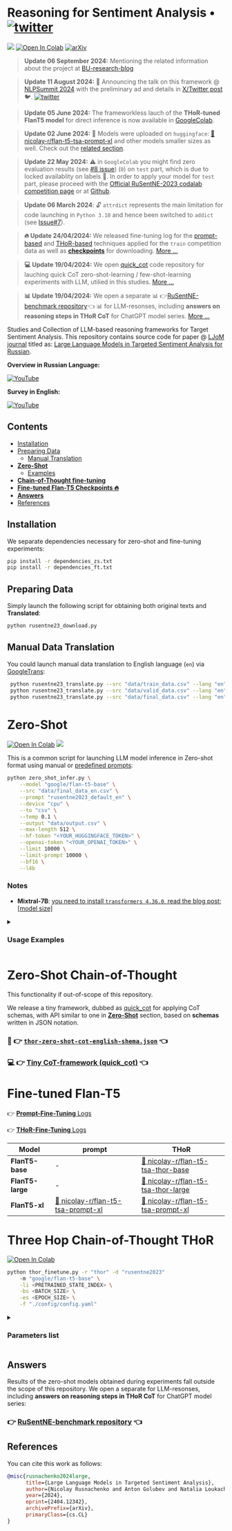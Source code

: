 # Reasoning for Sentiment Analysis • [![twitter](https://img.shields.io/twitter/url/https/shields.io.svg?style=social)](https://twitter.com/nicolayr_/status/1781330684289658933)
![](https://img.shields.io/badge/Python-3.10-brightgreen.svg)
[![Open In Colab](https://colab.research.google.com/assets/colab-badge.svg)](https://colab.research.google.com/github/nicolay-r/Reasoning-for-Sentiment-Analysis-Framework/blob/main/Reasoning_for_Sentiment_Analysis_Framework.ipynb)
[![arXiv](https://img.shields.io/badge/arXiv-2404.12342-b31b1b.svg)](https://arxiv.org/abs/2404.12342)

> **Update 06 September 2024:** Mentioning the related information about the project at [BU-research-blog](https://blogs.bournemouth.ac.uk/research/2024/09/06/presenting-studies-on-llms-reasoning-capabilities-in-sentiment-analysis-of-mass-media-texts-at-nlpsummit-2024/)

> **Update 11 August 2024:** 🎤 Announcing the talk on this framework @ [NLPSummit 2024](https://www.nlpsummit.org/nlp-summit-2024/) with the preliminary ad and details in [X/Twitter post](https://x.com/JohnSnowLabs/status/1821999936478572836) 🐦. [![twitter](https://img.shields.io/twitter/url/https/shields.io.svg)](https://x.com/JohnSnowLabs/status/1821999936478572836)

> **Update 05 June 2024:** The frameworkless lauch of the **THoR-tuned FlanT5 model** for direct inference is now available in [GoogleColab](https://github.com/nicolay-r/Reasoning-for-Sentiment-Analysis-Framework/blob/main/FlanT5_Finetuned_Model_Usage.ipynb).

> **Update 02 June 2024:** 🤗 Models were uploaded on `huggingface`: [🤗 nicolay-r/flan-t5-tsa-prompt-xl](https://huggingface.co/nicolay-r/flan-t5-tsa-thor-xl) and other models smaller sizes as well. Check out the [related section](#fine-tuned-flan-t5).

> **Update 22 May 2024:** ⚠️ in `GoogleColab` you might find zero evaluation results (see [#8 issue](https://github.com/nicolay-r/Reasoning-for-Sentiment-Analysis-Framework/issues/8)) (`0`) on `test` part, which is due to locked availablity on labels 🔐. In order to apply your model for `test` part, please proceed with the [Official RuSentNE-2023 codalab competition page](https://codalab.lisn.upsaclay.fr/competitions/9538) or at [Github](https://github.com/dialogue-evaluation/RuSentNE-evaluation).

> **Update 06 March 2024**: 🔓 `attrdict` represents the main limitation for code launching in `Python 3.10` and hence been switched to `addict` (see [Issue#7](https://github.com/nicolay-r/Reasoning-for-Sentiment-Analysis-Framework/issues/7)).

> **🔥 Update 24/04/2024:** We released fine-tuning log for the [prompt-based](DOC_FLANT5_PROMPT_FT.md) and [THoR-based](DOC_FLANT5_THOR_FT.md) techniques applied for the `train` competition data as well as **[checkpoints](#fine-tuned-flan-t5)** for downloading. [More ...](#fine-tuned-flan-t5)

> **💻 Update 19/04/2024:** We open [quick_cot](https://github.com/nicolay-r/quick_cot) code repository for lauching quick CoT zero-shot-learning / few-shot-learning experiments with LLM, utilied in this studies. [More ...](https://github.com/nicolay-r/quick_cot)

> **📊 Update 19/04/2024:** We open a separate 📊 👉[RuSentNE-benchmark repository](https://github.com/nicolay-r/RuSentNE-LLM-Benchmark)👈 📊 for LLM-resonses, including **answers on reasoning steps in THoR CoT** for ChatGPT model series.
> [More ...](https://github.com/nicolay-r/RuSentNE-LLM-Benchmark)

Studies and Collection of LLM-based reasoning frameworks for Target Sentiment Analysis.
This repository contains source code for paper @ [LJoM journal](https://link.springer.com/journal/12202) titled as:
[Large Language Models in Targeted Sentiment Analysis for Russian](https://arxiv.org/abs/2404.12342).

**Overview in Russian Language:**

[![YouTube](http://i.ytimg.com/vi/kdkZsTQibm0/hqdefault.jpg)](https://www.youtube.com/watch?v=kdkZsTQibm0)

**Survey in English:**

[![YouTube](http://i.ytimg.com/vi/TfsmmNHNpdU/hqdefault.jpg)](https://www.youtube.com/watch?v=TfsmmNHNpdU)

## Contents

* [Installation](#installation)
* [Preparing Data](#preparing-data)
    * [Manual Translation](#manual-data-translation)
* [**Zero-Shot**](#zero-shot)
    * [Examples](#usage-examples)
* [**Chain-of-Thought fine-tuning**](#three-hop-chain-of-thought-thor)
* [**Fine-tuned Flan-T5 Checkpoints 🔥**](#fine-tuned-flan-t5)
* [**Answers**](#answers)
* [References](#references)

## Installation

We separate dependencies necessary for zero-shot and fine-tuning experiments:
```bash
pip install -r dependencies_zs.txt
pip install -r dependencies_ft.txt
```

## Preparing Data 

Simply launch the following script for obtaining both original texts and **Translated**:
```bash
python rusentne23_download.py
```

## Manual Data Translation
You could launch manual data translation to English language (`en`) via [GoogleTrans](https://github.com/ssut/py-googletrans):
```bash
 python rusentne23_translate.py --src "data/train_data.csv" --lang "en" --label
 python rusentne23_translate.py --src "data/valid_data.csv" --lang "en" --label
 python rusentne23_translate.py --src "data/final_data.csv" --lang "en"
 ```

# Zero-Shot
[![Open In Colab](https://colab.research.google.com/assets/colab-badge.svg)](https://colab.research.google.com/github/nicolay-r/Reasoning-for-Sentiment-Analysis-Framework/blob/main/Reasoning_for_Sentiment_Analysis_Framework.ipynb)
[![](https://img.shields.io/badge/prompts-ffffff.svg)](utils_prompt.py)


This is a common script for launching LLM model inference in Zero-shot format using manual or 
[predefined prompts](utils_prompt.py):

```bash
python zero_shot_infer.py \
    --model "google/flan-t5-base" \
    --src "data/final_data_en.csv" \
    --prompt "rusentne2023_default_en" \
    --device "cpu" \
    --to "csv" \
    --temp 0.1 \
    --output "data/output.csv" \
    --max-length 512 \
    --hf-token "<YOUR_HUGGINGFACE_TOKEN>" \
    --openai-token "<YOUR_OPENAI_TOKEN>" \
    --limit 10000 \
    --limit-prompt 10000 \
    --bf16 \
    --l4b
```

### Notes

* **Mixtral-7B**: [you need to install `transformers 4.36.0`, read the blog post](https://huggingface.co/mistralai/Mixtral-8x7B-Instruct-v0.1/discussions/9); 
  [[model size]](https://huggingface.co/mistralai/Mixtral-8x7B-Instruct-v0.1/discussions/3#657721f02eb103d91fd044f1)


<details>
<summary>

### Usage Examples

</summary>

#### Chat mode

Simply setup `model` name and `device` you wish to use for launching model.

```bash
python zero_shot_infer.py --model google/flan-t5-base --device cpu
```

#### Inference with the predefined prompt 

Use the `prompt` command for passing the [predefined prompt](utils_prompt.py) or textual prompt that involves the `{text}` information. 

```bash
python zero_shot_infer.py --model google/flan-t5-small \
    --device cpu --src data/final_data_en.csv --prompt 'rusentrel2023_default_en'
```

#### OpenAI models

Use the `model` parameter prefixed by `openai:`, followed by 
[model names](https://github.com/nicolay-r/Reasoning-for-Sentiment-Analysis-Framework/blob/b8e588e4722c27c88acd33bbaeabeee00a903688/zero_shot_infer.py#L63-L79) 
as follows:

```bash
python zero_shot_infer.py --model "openai:gpt-3.5-turbo-1106" \
    --src "data/final_data_en.csv" --prompt "rusentrel2023_default_en_short" \
    --max-length 75 --limit 5
```

</details>

# Zero-Shot Chain-of-Thought 

This functionality if out-of-scope of this repository.

We release a tiny framework, dubbed as [quick_cot](https://github.com/nicolay-r/quick_cot) for applying CoT schemas, with API similar to one in  [**Zero-Shot**](#zero-shot) section, based on **schemas** written in JSON notation.

### 📝 👉 [`thor-zero-shot-cot-english-shema.json`](config/thor-zero-shot-cot-english-schema.json) 👈
### 💻 👉 [Tiny CoT-framework (quick_cot)](https://github.com/nicolay-r/quick_cot) 👈

# Fine-tuned Flan-T5

👉 [**Prompt-Fine-Tuning** Logs](DOC_FLANT5_PROMPT_FT.md)

👉 [**THoR-Fine-Tuning** Logs](DOC_FLANT5_THOR_FT.md)


|Model|prompt|THoR|
|-----|------|----|
|**FlanT5-base** | - |[🤗 nicolay-r/flan-t5-tsa-thor-base](https://huggingface.co/nicolay-r/flan-t5-tsa-thor-base)|
|**FlanT5-large**| - |[🤗 nicolay-r/flan-t5-tsa-thor-large](https://huggingface.co/nicolay-r/flan-t5-tsa-thor-large) |
|**FlanT5-xl**   | [🤗 nicolay-r/flan-t5-tsa-prompt-xl](https://huggingface.co/nicolay-r/flan-t5-tsa-prompt-xl) | [🤗 nicolay-r/flan-t5-tsa-prompt-xl](https://huggingface.co/nicolay-r/flan-t5-tsa-thor-xl)|


# Three Hop Chain-of-Thought THoR  
[![Open In Colab](https://colab.research.google.com/assets/colab-badge.svg)](https://colab.research.google.com/github/nicolay-r/Reasoning-for-Sentiment-Analysis-Framework/blob/main/Reasoning_for_Sentiment_Analysis_Framework.ipynb)

```bash
python thor_finetune.py -r "thor" -d "rusentne2023" 
    -m "google/flan-t5-base" \
    -li <PRETRAINED_STATE_INDEX> \
    -bs <BATCH_SIZE> \
    -es <EPOCH_SIZE> \
    -f "./config/config.yaml" 
```

<details>
<summary>

### Parameters list
</summary>

* `-c`, `--cuda_index`: Index of the GPU to use for computation (default: `0`).
* `-m`, `--model_path`: Path to the model on hugging face.
* `-d`, `--data_name`: Name of the dataset (`rusentne2023`)
* `-r`, `--reasoning`: Specifies the reasoning mode (engine), with single `prompt` or multi-step `thor` mode.
* `-li`, `--load_iter`: load a state on specific index from the same `data_name` resource (default: `-1`, not applicable.)
* `-es`, `--epoch_size`: amount of training epochs (default: `1`)
* `-bs`, `--batch_size`: size of the batch (default: `None`)
* `-t`, `--temperature`: temperature (default=gen_config.temperature)
* `-z`, `--zero_shot`: running zero-shot inference with chosen engine on `test` dataset to form answers.
* `-f`, `--config`: Specifies the location of [config.yaml](config/config.yaml) file.

Configure more parameters in [config.yaml](config/config.yaml) file.

</details>

## Answers

Results of the zero-shot models obtained during experiments fall outside the scope of this repository.
We open a separate  for LLM-resonses, including **answers on reasoning steps in THoR CoT** for ChatGPT model series:

### 👉 [RuSentNE-benchmark repository](https://github.com/nicolay-r/RuSentNE-LLM-Benchmark) 👈

## References

You can cite this work as follows:
```bibtex
@misc{rusnachenko2024large,
      title={Large Language Models in Targeted Sentiment Analysis}, 
      author={Nicolay Rusnachenko and Anton Golubev and Natalia Loukachevitch},
      year={2024},
      eprint={2404.12342},
      archivePrefix={arXiv},
      primaryClass={cs.CL}
}
```
